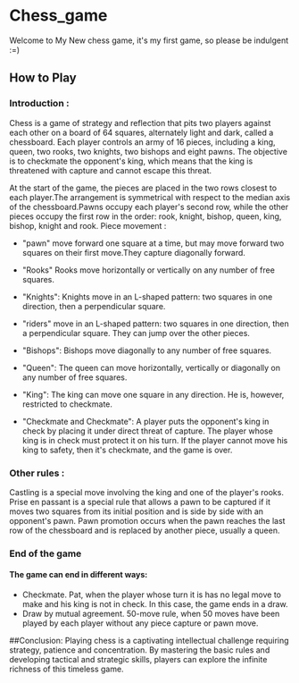 # Chess_game
Welcome to My New chess game, it's my first game, so please be indulgent :=)

## How to Play

### Introduction :
Chess is a game of strategy and reflection that pits two players against each other on a board of 64 squares, alternately light and dark, called a chessboard. Each player controls an army of 16 pieces, including a king, queen, two rooks, two knights, two bishops and eight pawns. The objective is to checkmate the opponent's king, which means that the king is threatened with capture and cannot escape this threat.

At the start of the game, the pieces are placed in the two rows closest to each player.The arrangement is symmetrical with respect to the median axis of the chessboard.Pawns occupy each player's second row, while the other pieces occupy the first row in the order: rook, knight, bishop, queen, king, bishop, knight and rook.
Piece movement :
- "pawn" move forward one square at a time, but may move forward two squares on their first move.They capture diagonally forward.
- "Rooks" Rooks move horizontally or vertically on any number of free squares.
- "Knights": Knights move in an L-shaped pattern: two squares in one direction, then a perpendicular square.
- "riders"  move in an L-shaped pattern: two squares in one direction, then a perpendicular square. They can jump over the other pieces.
- "Bishops": Bishops move diagonally to any number of free squares.
- "Queen": The queen can move horizontally, vertically or diagonally on any number of free squares.
- "King": The king can move one square in any direction. He is, however, restricted to checkmate.

- "Checkmate and Checkmate":
A player puts the opponent's king in check by placing it under direct threat of capture. The player whose king is in check must protect it on his turn. If the player cannot move his king to safety, then it's checkmate, and the game is over.

### Other rules :
Castling is a special move involving the king and one of the player's rooks.
Prise en passant is a special rule that allows a pawn to be captured if it moves two squares from its initial position and is side by side with an opponent's pawn.
Pawn promotion occurs when the pawn reaches the last row of the chessboard and is replaced by another piece, usually a queen.

### End of the game 
#### The game can end in different ways:
- Checkmate.
Pat, when the player whose turn it is has no legal move to make and his king is not in check. In this case, the game ends in a draw.
- Draw by mutual agreement.
50-move rule, when 50 moves have been played by each player without any piece capture or pawn move.



##Conclusion:
Playing chess is a captivating intellectual challenge requiring strategy, patience and concentration. By mastering the basic rules and developing tactical and strategic skills, players can explore the infinite richness of this timeless game.
